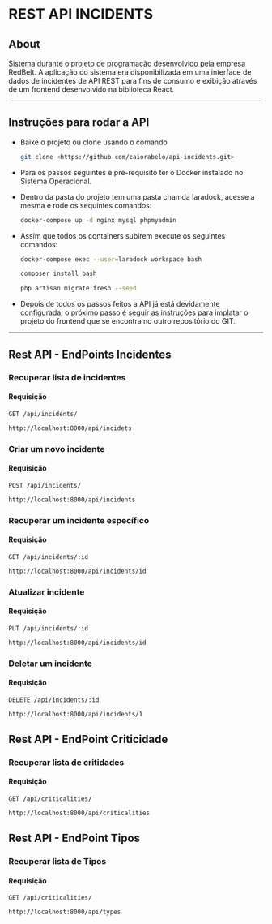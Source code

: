 # REST API INCIDENTS

## About

Sistema durante o projeto de programação desenvolvido pela empresa RedBelt. A aplicação do sistema era disponibilizada em uma interface de dados de incidentes de API REST para fins de consumo e exibição através de um frontend desenvolvido na biblioteca React.

-------------------------------------------------

## Instruções para rodar a API

* Baixe o projeto ou clone usando o comando
     ```bash
    git clone <https://github.com/caiorabelo/api-incidents.git>
    ```

* Para os passos seguintes é pré-requisito ter o Docker instalado no Sistema Operacional.

* Dentro da pasta do projeto tem uma pasta chamda laradock, acesse a mesma e rode os sequintes comandos:
     ```bash
     docker-compose up -d nginx mysql phpmyadmin
     ```

* Assim que todos os containers subirem execute os seguintes comandos:
     ```bash
     docker-compose exec --user=laradock workspace bash
     ```
     ```bash
     composer install bash
     ```
     ```bash
     php artisan migrate:fresh --seed
     ```
* Depois de todos os passos feitos a API já está devidamente configurada, o próximo passo é seguir as instruções para implatar o projeto do frontend que se encontra no outro repositório do GIT.          
-------------------------------------------------

## Rest API - EndPoints Incidentes
### Recuperar lista de incidentes

#### Requisição

`GET /api/incidents/`

```bash
http://localhost:8000/api/incidets
```
### Criar um novo incidente

#### Requisição

`POST /api/incidents/`

```bash
http://localhost:8000/api/incidents
```
### Recuperar um incidente específico

#### Requisição

`GET /api/incidents/:id`

```bash
http://localhost:8000/api/incidents/id
```
### Atualizar incidente

#### Requisição

`PUT /api/incidents/:id`

```bash
http://localhost:8000/api/incidents/id
```
### Deletar um incidente

#### Requisição

`DELETE /api/incidents/:id`

```bash
http://localhost:8000/api/incidents/1
```

## Rest API - EndPoint Criticidade
### Recuperar lista de critidades

#### Requisição

`GET /api/criticalities/`

```bash
http://localhost:8000/api/criticalities
```

## Rest API - EndPoint Tipos
### Recuperar lista de Tipos

#### Requisição

`GET /api/criticalities/`

```bash
http://localhost:8000/api/types
```